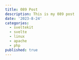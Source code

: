 ```yaml
---
title: 089 Post
description: This is my 089 post
date: '2023-8-24'
categories:
  - sveltekit
  - svelte
  - linux
  - apache
  - php
published: true
---
```


